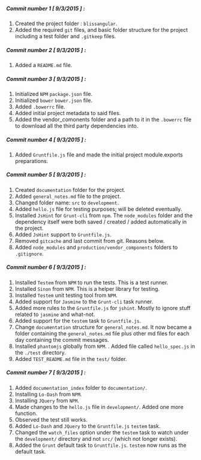 ##### Commit number 1 [ 9/3/2015 ] : 

1. Created the project folder : `blissangular`.
2. Added the required `git` files, and basic folder structure for the project including a test folder and `.gitkeep` files.

##### Commit number 2 [ 9/3/2015 ] :

1. Added a `README.md` file.

##### Commit number 3 [ 9/3/2015 ] :

1. Initialized `NPM` `package.json` file.
2. Initialized `bower` `bower.json` file.
3. Added `.bowerrc` file.
4. Added initial project metadata to said files.
5. Added the vendor_comonents folder and a path to it in the `.bowerrc` file to download all the third party dependencies into.

##### Commit number 4 [ 9/3/2015 ] :

1. Added `Gruntfile.js` file and made the initial project module.exports preparations.

##### Commit number 5 [ 9/3/2015 ] : 

1. Created `documentation` folder for the project.
2. Added `general_notes.md` file to the project.
3. Changed folder name: `src` to `development`.
4. Added `hello.js` file for testing purposes; will be deleted eventually.
5. Installed `JsHint` for `Grunt-cli` from `npm`. The `node_modules` folder and the dependency itself were both saved / created / added automatically in the project.
6. Added `JsHint` support to `Gruntfile.js`.
7. Removed `gitcache` and last commit from git. Reasons below.
8. Added `node_modules` and `production/vendor_components` folders to `.gitignore`.

##### Commit number 6 [ 9/3/2015 ] : 

1. Installed `Testem` from `NPM` to run the tests. This is a test runner.
2. Installed `Sinon` from `NPM`. This is a helper library for testing.
3. Installed `Testem` unit testing tool from `NPM`.
4. Added support for `Jasmine` to the `Grunt-cli` task runner.
5. Added more rules to the `Gruntfile.js` for `jshint`. Mostly to ignore stuff related to `jasmine` and what-not.
6. Added support for the `testem` task to `Gruntfile.js`.
7. Change `documentation` structure for `general_notes.md`. It now became a folder containing the `general_notes.md` file plus other md files for each day containing the commit messages.
8. Installed `phantomjs` globally from `NPM`.
. Added file called `hello_spec.js` in the `./test` directory.
9. Added `TEST_README.md` file in the `test/` folder.

##### Commit number 7 [ 9/3/2015 ] :

1. Added `documentation_index` folder to `documentation/`.
2. Installing `Lo-Dash` from `NPM`.
3. Installing `JQuery` from `NPM`.
4. Made changes to the `hello.js` file in `development/`. Added one more function.
5. Observed the test still works.
6. Added `Lo-Dash` and `JQuery` to the `Gruntfile.js` `testem` task.
7. Changed the `watch_files` option under the `testem` task to watch under the `development/` directory and not `src/` (which not longer exists).
8. Added the `Grunt` default task to `Gruntfile.js`. `testem` now runs as the default task.